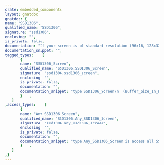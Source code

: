 ```yaml
---
crate: embedded_components
layout: gnatdoc
gnatdoc: {
name: "SSD1306",
qualified_name: "SSD1306",
signature: "ssd1306",
enclosing: "",
is_private: false,
documentation: "If your screen is of standard resolution (96x16, 128x32, 128x64), please\nuse the definition in the package SSD1306.Standard_Resolutions.",
documentation_snippet: "",
tagged_types:    [
       {
       name: "SSD1306_Screen",
       qualified_name: "SSD1306.SSD1306_Screen",
       signature: "ssd1306.ssd1306_screen",
       enclosing: "",
       is_private: false,
       documentation: "",
       documentation_snippet: "type SSD1306_Screen\n  (Buffer_Size_In_Byte : Positive;\n   Width               : Positive;\n   Height              : Positive;\n   Port                : not null Any_I2C_Port;\n   RST                 : not null Any_GPIO_Point;\n   Time                : not null HAL.Time.Any_Delays)\nis limited new HAL.Framebuffer.Frame_Buffer_Display with private;",
       }   ,
   ]
,access_types:    [
       {
       name: "Any_SSD1306_Screen",
       qualified_name: "SSD1306.Any_SSD1306_Screen",
       signature: "ssd1306.any_ssd1306_screen",
       enclosing: "",
       is_private: false,
       documentation: "",
       documentation_snippet: "type Any_SSD1306_Screen is access all SSD1306_Screen'Class;",
       }   ,
   ]
,}
---
```

